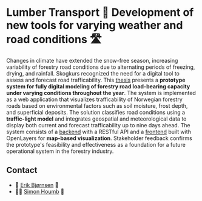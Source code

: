 # Lumber Transport 🌲 Development of new tools for varying weather and road conditions 🛣️

Changes in climate have extended the snow-free season, increasing variability of forestry road conditions due to alternating periods of freezing, drying, and rainfall. Skogkurs recognized the need for a digital tool to assess and forecast road trafficability. This [thesis](https://github.com/skogkursbachelor/thesis) presents a **prototype system for fully digital modeling of forestry road load-bearing capacity under varying conditions throughout the year**. The system is implemented as a web application that visualizes trafficability of Norwegian forestry roads based on environmental factors such as soil moisture, frost depth, and superficial deposits. The solution classifies road conditions using a **traffic-light model** and integrates geospatial and meteorological data to display both current and forecast trafficability up to nine days ahead. The system consists of a [backend](https://github.com/skogkursbachelor/server) with a RESTful API and a [frontend](https://github.com/skogkursbachelor/website) built with OpenLayers for **map-based visualization**. Stakeholder feedback confirms the prototype's feasibility and effectiveness as a foundation for a future operational system in the forestry industry.

## Contact

- 👑 [Erik Bjørnsen](mailto:erbj@stud.ntnu.no) 🚀
- 💪🏻 [Simon Houmb](mailto:simonhou@stud.ntnu.no) 🥇

